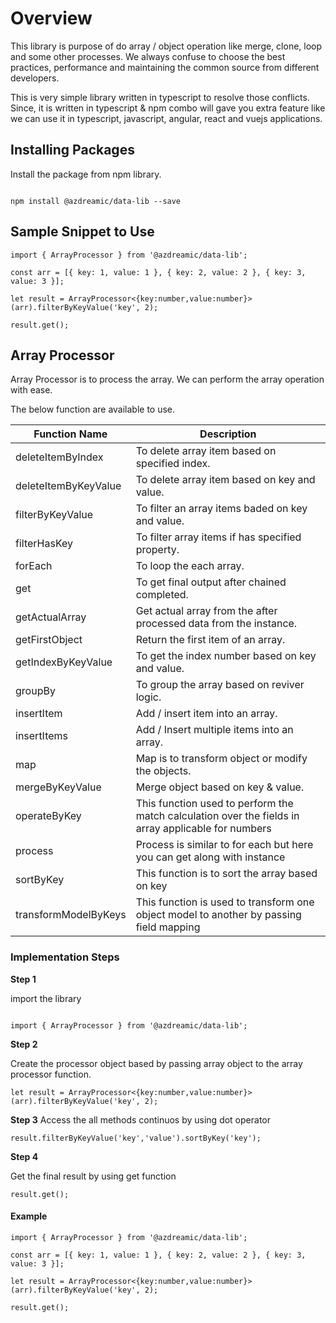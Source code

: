 # Overview

This library is purpose of do array / object operation like merge, clone, loop and some other processes. We always confuse to choose the best practices, performance and maintaining the common source from different  developers.

This is very simple library written in typescript to resolve those conflicts. Since, it is written in typescript & npm combo will gave you extra feature like we can use it in typescript, javascript, angular, react and vuejs applications.

## Installing Packages

Install the package from npm library.

```

npm install @azdreamic/data-lib --save

```

## Sample Snippet to Use

```
import { ArrayProcessor } from '@azdreamic/data-lib';

const arr = [{ key: 1, value: 1 }, { key: 2, value: 2 }, { key: 3, value: 3 }];

let result = ArrayProcessor<{key:number,value:number}>(arr).filterByKeyValue('key', 2);

result.get();

```

## Array Processor

Array Processor is to process the array. We can perform the array operation with ease.

The below function are available to use.


|   Function Name               |    Description                   | 
|-|-|
| deleteItemByIndex | To delete array item based on specified index.|
| deleteItemByKeyValue | To delete array item based on key and value.|
| filterByKeyValue | To filter an array items baded on key and value.|
| filterHasKey | To filter array items if has specified property.|
| forEach | To loop the each array.|
| get | To get final output after chained completed.|
| getActualArray | Get actual array from the after processed data from the instance.|
| getFirstObject | Return the first item of an array.|
| getIndexByKeyValue | To get the index number based on key and value.|
| groupBy | To group the array based on reviver logic.|
| insertItem | Add / insert item into an array.|
| insertItems | Add / Insert multiple items into an array.|
| map | Map is to transform object or modify the objects.|
| mergeByKeyValue | Merge object based on key & value.|
| operateByKey | This function used to perform the match calculation over the fields in array applicable for numbers
| process | Process is similar to for each but here you can get along with instance
| sortByKey | This function is to sort the array based on key
| transformModelByKeys | This function is used to transform one object model to another by passing field mapping

### Implementation Steps

**Step 1**

import the library

```

import { ArrayProcessor } from '@azdreamic/data-lib';

```

**Step 2**

Create the processor object based by passing array object to the array processor function.

```
let result = ArrayProcessor<{key:number,value:number}>(arr).filterByKeyValue('key', 2);
```

**Step 3**
Access the all methods continuos by using dot operator 

```
result.filterByKeyValue('key','value').sortByKey('key');
```

**Step 4**

Get the final result by using get function

```
result.get();
```

#### Example

```
import { ArrayProcessor } from '@azdreamic/data-lib';

const arr = [{ key: 1, value: 1 }, { key: 2, value: 2 }, { key: 3, value: 3 }];

let result = ArrayProcessor<{key:number,value:number}>(arr).filterByKeyValue('key', 2);

result.get();

```